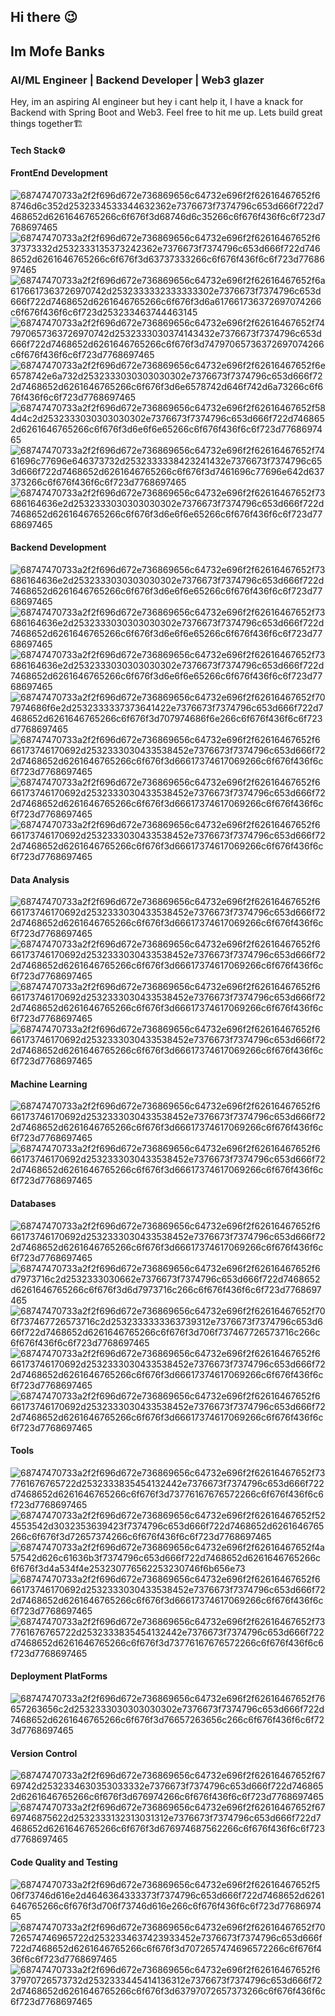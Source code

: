 ## Hi there :wink:

## Im Mofe Banks

### AI/ML Engineer | Backend Developer | Web3 glazer

Hey, im an aspiring AI engineer but hey i cant help it, I have a knack for Backend with Spring Boot and Web3.
Feel free to hit me up.
Lets build great things together🏗️

#### Tech Stack⚙️

#### FrontEnd Development

![68747470733a2f2f696d672e736869656c64732e696f2f62616467652f68746d6c352d2532334533344632362e7376673f7374796c653d666f722d7468652d6261646765266c6f676f3d68746d6c35266c6f676f436f6c6f723d7768697465](https://github.com/user-attachments/assets/30325503-b96d-46a3-9a97-eb0b700c3567)
![68747470733a2f2f696d672e736869656c64732e696f2f62616467652f637373332d2532333135373242362e7376673f7374796c653d666f722d7468652d6261646765266c6f676f3d63737333266c6f676f436f6c6f723d7768697465](https://github.com/user-attachments/assets/55490ec5-d509-4fe1-a3b0-fb6066335781)
![68747470733a2f2f696d672e736869656c64732e696f2f62616467652f6a6176617363726970742d2532333332333333302e7376673f7374796c653d666f722d7468652d6261646765266c6f676f3d6a617661736372697074266c6f676f436f6c6f723d253233463744463145](https://github.com/user-attachments/assets/b20a99dd-175d-4700-a33c-68a256087bcc)
![68747470733a2f2f696d672e736869656c64732e696f2f62616467652f747970657363726970742d2532333030374143432e7376673f7374796c653d666f722d7468652d6261646765266c6f676f3d74797065736372697074266c6f676f436f6c6f723d7768697465](https://github.com/user-attachments/assets/2ec1b87b-e805-405f-be74-9bf834781d29)
![68747470733a2f2f696d672e736869656c64732e696f2f62616467652f6e6578742e6a732d2532333030303030302e7376673f7374796c653d666f722d7468652d6261646765266c6f676f3d6e6578742d646f742d6a73266c6f676f436f6c6f723d7768697465](https://github.com/user-attachments/assets/c8e48543-5a0c-4e8d-b9cc-10ef9c7f4665)
![68747470733a2f2f696d672e736869656c64732e696f2f62616467652f584d4c2d2532333030303030302e7376673f7374796c653d666f722d7468652d6261646765266c6f676f3d6e6f6e65266c6f676f436f6c6f723d7768697465](https://github.com/user-attachments/assets/77d23332-b331-4ad7-aa4e-eab7aad6c52e)
![68747470733a2f2f696d672e736869656c64732e696f2f62616467652f7461696c77696e646373732d2532333338423241432e7376673f7374796c653d666f722d7468652d6261646765266c6f676f3d7461696c77696e642d637373266c6f676f436f6c6f723d7768697465](https://github.com/user-attachments/assets/362708ff-1e0a-4173-8c10-d24892a9bffe)
![68747470733a2f2f696d672e736869656c64732e696f2f62616467652f73686164636e2d2532333030303030302e7376673f7374796c653d666f722d7468652d6261646765266c6f676f3d6e6f6e65266c6f676f436f6c6f723d7768697465](https://github.com/user-attachments/assets/f7d54481-7422-4d71-8e1a-7eb196c58b5f)


#### Backend Development

![68747470733a2f2f696d672e736869656c64732e696f2f62616467652f73686164636e2d2532333030303030302e7376673f7374796c653d666f722d7468652d6261646765266c6f676f3d6e6f6e65266c6f676f436f6c6f723d7768697465](https://img.shields.io/badge/Spring-6DB33F.svg?style=for-the-badge&logo=Spring&logoColor=white)
![68747470733a2f2f696d672e736869656c64732e696f2f62616467652f73686164636e2d2532333030303030302e7376673f7374796c653d666f722d7468652d6261646765266c6f676f3d6e6f6e65266c6f676f436f6c6f723d7768697465](https://img.shields.io/badge/Spring%20Boot-6DB33F.svg?style=for-the-badge&logo=Spring-Boot&logoColor=white)
![68747470733a2f2f696d672e736869656c64732e696f2f62616467652f73686164636e2d2532333030303030302e7376673f7374796c653d666f722d7468652d6261646765266c6f676f3d6e6f6e65266c6f676f436f6c6f723d7768697465](https://img.shields.io/badge/Spring%20Security-6DB33F.svg?style=for-the-badge&logo=Spring-Security&logoColor=white)
![68747470733a2f2f696d672e736869656c64732e696f2f62616467652f707974686f6e2d2532333337373641422e7376673f7374796c653d666f722d7468652d6261646765266c6f676f3d707974686f6e266c6f676f436f6c6f723d7768697465](https://github.com/user-attachments/assets/ae74ab21-a2aa-4c34-8e0b-49a460fa0df5)
![68747470733a2f2f696d672e736869656c64732e696f2f62616467652f666173746170692d2532333030433538452e7376673f7374796c653d666f722d7468652d6261646765266c6f676f3d66617374617069266c6f676f436f6c6f723d7768697465](https://github.com/user-attachments/assets/211a098c-2e58-4b41-9cba-2e9a651bdbdc)
![68747470733a2f2f696d672e736869656c64732e696f2f62616467652f666173746170692d2532333030433538452e7376673f7374796c653d666f722d7468652d6261646765266c6f676f3d66617374617069266c6f676f436f6c6f723d7768697465](https://img.shields.io/badge/.ENV-ECD53F.svg?style=for-the-badge&logo=dotenv&logoColor=black)
![68747470733a2f2f696d672e736869656c64732e696f2f62616467652f666173746170692d2532333030433538452e7376673f7374796c653d666f722d7468652d6261646765266c6f676f3d66617374617069266c6f676f436f6c6f723d7768697465](https://img.shields.io/badge/Elasticsearch-005571.svg?style=for-the-badge&logo=Elasticsearch&logoColor=white)


#### Data Analysis 

![68747470733a2f2f696d672e736869656c64732e696f2f62616467652f666173746170692d2532333030433538452e7376673f7374796c653d666f722d7468652d6261646765266c6f676f3d66617374617069266c6f676f436f6c6f723d7768697465](https://img.shields.io/badge/scikitlearn-F7931E.svg?style=for-the-badge&logo=scikit-learn&logoColor=white)
![68747470733a2f2f696d672e736869656c64732e696f2f62616467652f666173746170692d2532333030433538452e7376673f7374796c653d666f722d7468652d6261646765266c6f676f3d66617374617069266c6f676f436f6c6f723d7768697465](https://img.shields.io/badge/NumPy-013243.svg?style=for-the-badge&logo=NumPy&logoColor=white)
![68747470733a2f2f696d672e736869656c64732e696f2f62616467652f666173746170692d2532333030433538452e7376673f7374796c653d666f722d7468652d6261646765266c6f676f3d66617374617069266c6f676f436f6c6f723d7768697465](https://img.shields.io/badge/Streamlit-FF4B4B.svg?style=for-the-badge&logo=Streamlit&logoColor=white)
![68747470733a2f2f696d672e736869656c64732e696f2f62616467652f666173746170692d2532333030433538452e7376673f7374796c653d666f722d7468652d6261646765266c6f676f3d66617374617069266c6f676f436f6c6f723d7768697465](https://img.shields.io/badge/Taipy-FF371A.svg?style=for-the-badge&logo=Taipy&logoColor=white)

#### Machine Learning

![68747470733a2f2f696d672e736869656c64732e696f2f62616467652f666173746170692d2532333030433538452e7376673f7374796c653d666f722d7468652d6261646765266c6f676f3d66617374617069266c6f676f436f6c6f723d7768697465](https://img.shields.io/badge/TensorFlow-FF6F00.svg?style=for-the-badge&logo=TensorFlow&logoColor=white)
![68747470733a2f2f696d672e736869656c64732e696f2f62616467652f666173746170692d2532333030433538452e7376673f7374796c653d666f722d7468652d6261646765266c6f676f3d66617374617069266c6f676f436f6c6f723d7768697465](https://img.shields.io/badge/NVIDIA-76B900.svg?style=for-the-badge&logo=NVIDIA&logoColor=white)


#### Databases

![68747470733a2f2f696d672e736869656c64732e696f2f62616467652f666173746170692d2532333030433538452e7376673f7374796c653d666f722d7468652d6261646765266c6f676f3d66617374617069266c6f676f436f6c6f723d7768697465](https://img.shields.io/badge/Neo4j-4581C3.svg?style=for-the-badge&logo=Neo4j&logoColor=white)
![68747470733a2f2f696d672e736869656c64732e696f2f62616467652f6d7973716c2d2532333030662e7376673f7374796c653d666f722d7468652d6261646765266c6f676f3d6d7973716c266c6f676f436f6c6f723d7768697465](https://github.com/user-attachments/assets/9118f77f-b61f-4e22-aa73-a2bec1c27f7e)
![68747470733a2f2f696d672e736869656c64732e696f2f62616467652f706f737467726573716c2d2532333333363739312e7376673f7374796c653d666f722d7468652d6261646765266c6f676f3d706f737467726573716c266c6f676f436f6c6f723d7768697465](https://github.com/user-attachments/assets/7c648a0b-acc2-4631-a58c-28fe06375dbe)
![68747470733a2f2f696d672e736869656c64732e696f2f62616467652f666173746170692d2532333030433538452e7376673f7374796c653d666f722d7468652d6261646765266c6f676f3d66617374617069266c6f676f436f6c6f723d7768697465](https://img.shields.io/badge/Supabase-3FCF8E.svg?style=for-the-badge&logo=Supabase&logoColor=white)
![68747470733a2f2f696d672e736869656c64732e696f2f62616467652f666173746170692d2532333030433538452e7376673f7374796c653d666f722d7468652d6261646765266c6f676f3d66617374617069266c6f676f436f6c6f723d7768697465](https://img.shields.io/badge/Apache%20Cassandra-1287B1.svg?style=for-the-badge&logo=Apache-Cassandra&logoColor=white)

#### Tools

![68747470733a2f2f696d672e736869656c64732e696f2f62616467652f737761676765722d2532333835454132442e7376673f7374796c653d666f722d7468652d6261646765266c6f676f3d73776167676572266c6f676f436f6c6f723d7768697465](https://github.com/user-attachments/assets/cd7d28ac-ab34-4da3-a8f8-e72965a7b9df)
![68747470733a2f2f696d672e736869656c64732e696f2f62616467652f524553542d3032353639423f7374796c653d666f722d7468652d6261646765266c6f676f3d72657374266c6f676f436f6c6f723d7768697465](https://github.com/user-attachments/assets/2ee7ed45-02ba-4ee3-8125-4143f9207fcc)
![68747470733a2f2f696d672e736869656c64732e696f2f62616467652f4a57542d626c61636b3f7374796c653d666f722d7468652d6261646765266c6f676f3d4a534f4e253230776562253230746f6b656e73](https://github.com/user-attachments/assets/b1924352-1ca6-45f2-a4cc-78bc10987efb)
![68747470733a2f2f696d672e736869656c64732e696f2f62616467652f666173746170692d2532333030433538452e7376673f7374796c653d666f722d7468652d6261646765266c6f676f3d66617374617069266c6f676f436f6c6f723d7768697465](https://img.shields.io/badge/GraphQL-E10098.svg?style=for-the-badge&logo=GraphQL&logoColor=white)
![68747470733a2f2f696d672e736869656c64732e696f2f62616467652f737761676765722d2532333835454132442e7376673f7374796c653d666f722d7468652d6261646765266c6f676f3d73776167676572266c6f676f436f6c6f723d7768697465](https://img.shields.io/badge/Jupyter-F37626.svg?style=for-the-badge&logo=Jupyter&logoColor=white)

#### Deployment PlatForms

![68747470733a2f2f696d672e736869656c64732e696f2f62616467652f76657263656c2d2532333030303030302e7376673f7374796c653d666f722d7468652d6261646765266c6f676f3d76657263656c266c6f676f436f6c6f723d7768697465](https://github.com/user-attachments/assets/90af3b18-a577-4d4e-b6e3-8803440e3ce0)

#### Version Control

![68747470733a2f2f696d672e736869656c64732e696f2f62616467652f6769742d2532334630353033332e7376673f7374796c653d666f722d7468652d6261646765266c6f676f3d676974266c6f676f436f6c6f723d7768697465](https://github.com/user-attachments/assets/2f9996e0-aaed-4990-849f-bdd45088e9fe)
![68747470733a2f2f696d672e736869656c64732e696f2f62616467652f6769746875622d2532333132313031312e7376673f7374796c653d666f722d7468652d6261646765266c6f676f3d676974687562266c6f676f436f6c6f723d7768697465](https://github.com/user-attachments/assets/cf9b0f2d-7263-47bd-8183-292175a425f5)

#### Code Quality and Testing

![68747470733a2f2f696d672e736869656c64732e696f2f62616467652f506f73746d616e2d4646364333373f7374796c653d666f722d7468652d6261646765266c6f676f3d706f73746d616e266c6f676f436f6c6f723d7768697465](https://github.com/user-attachments/assets/6e55c0cd-2360-4b8f-b9bf-9470a2d97141)
![68747470733a2f2f696d672e736869656c64732e696f2f62616467652f70726574746965722d2532334637423933452e7376673f7374796c653d666f722d7468652d6261646765266c6f676f3d7072657474696572266c6f676f436f6c6f723d7768697465](https://github.com/user-attachments/assets/6d3c54ca-4fcc-4dbc-8407-e31272b5c110)
![68747470733a2f2f696d672e736869656c64732e696f2f62616467652f637970726573732d2532333445414136312e7376673f7374796c653d666f722d7468652d6261646765266c6f676f3d63797072657373266c6f676f436f6c6f723d7768697465](https://github.com/user-attachments/assets/686d9ab8-da2b-4287-b3e2-0d0ed3ccf671)

